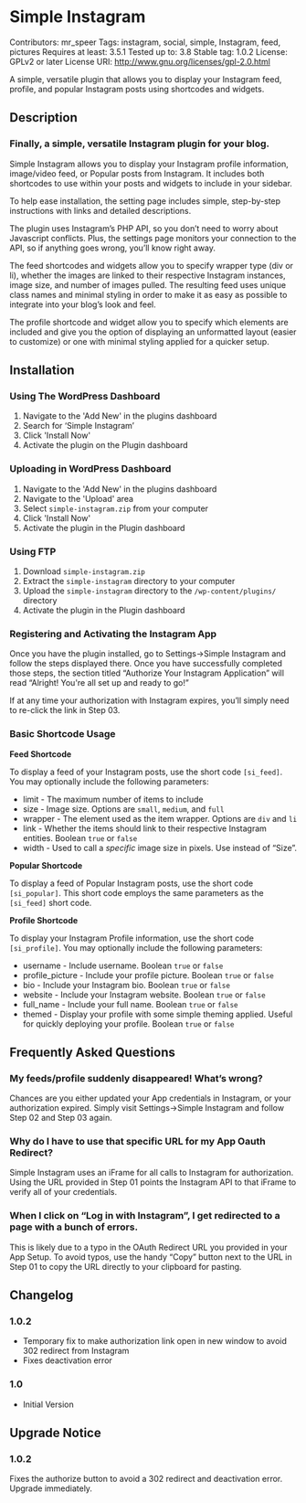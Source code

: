 # Simple Instagram #
Contributors: mr_speer
Tags: instagram, social, simple, Instagram, feed, pictures
Requires at least: 3.5.1
Tested up to: 3.8
Stable tag: 1.0.2
License: GPLv2 or later
License URI: http://www.gnu.org/licenses/gpl-2.0.html

A simple, versatile plugin that allows you to display your Instagram feed, profile, and popular Instagram posts using shortcodes and widgets. 

## Description

### Finally, a simple, versatile Instagram plugin for your blog. ###

Simple Instagram allows you to display your Instagram profile information, image/video feed, or Popular posts from Instagram. It includes both shortcodes to use within your posts and widgets to include in your sidebar. 

To help ease installation, the setting page includes simple, step-by-step instructions with links and detailed descriptions. 

The plugin uses Instagram’s PHP API, so you don’t need to worry about Javascript conflicts. Plus, the settings page monitors your connection to the API, so if anything goes wrong, you’ll know right away. 

The feed shortcodes and widgets allow you to specify wrapper type (div or li), whether the images are linked to their respective Instagram instances, image size, and number of images pulled. The resulting feed uses unique class names and minimal styling in order to make it as easy as possible to integrate into your blog’s look and feel.  

The profile shortcode and widget allow you to specify which elements are included and give you the option of displaying an unformatted layout (easier to customize) or one with minimal styling applied for a quicker setup.  


## Installation ##


### Using The WordPress Dashboard ###

1. Navigate to the 'Add New' in the plugins dashboard
2. Search for ‘Simple Instagram’
3. Click 'Install Now'
4. Activate the plugin on the Plugin dashboard

### Uploading in WordPress Dashboard ###

1. Navigate to the 'Add New' in the plugins dashboard
2. Navigate to the 'Upload' area
3. Select `simple-instagram.zip` from your computer
4. Click 'Install Now'
5. Activate the plugin in the Plugin dashboard

### Using FTP ###

1. Download `simple-instagram.zip`
2. Extract the `simple-instagram` directory to your computer
3. Upload the `simple-instagram` directory to the `/wp-content/plugins/` directory
4. Activate the plugin in the Plugin dashboard

### Registering and Activating the Instagram App ###

Once you have the plugin installed, go to Settings->Simple Instagram and follow the steps displayed there. Once you have successfully completed those steps, the section titled “Authorize Your Instagram Application” will read “Alright! You're all set up and ready to go!”

If at any time your authorization with Instagram expires, you’ll simply need to re-click the link in Step 03. 

### Basic Shortcode Usage ###

**Feed Shortcode**

To display a feed of your Instagram posts, use the short code `[si_feed]`. You may optionally include the following parameters:

* limit - The maximum number of items to include
* size - Image size. Options are `small`, `medium`, and `full`
* wrapper - The element used as the item wrapper. Options are `div` and `li`
* link - Whether the items should link to their respective Instagram entities. Boolean `true` or `false`
* width - Used to call a *specific* image size in pixels. Use instead of “Size”.

**Popular Shortcode**

To display a feed of Popular Instagram posts, use the short code `[si_popular]`. This short code employs the same parameters as the `[si_feed]` short code. 

**Profile Shortcode**

To display your Instagram Profile information, use the short code `[si_profile]`. You may optionally include the following parameters:

* username - Include username. Boolean `true` or `false`
* profile_picture - Include your profile picture. Boolean `true` or `false`
* bio - Include your Instagram bio. Boolean `true` or `false`
* website - Include your Instagram website. Boolean `true` or `false`
* full_name - Include your full name. Boolean `true` or `false`
* themed - Display your profile with some simple theming applied. Useful for quickly deploying your profile. Boolean `true` or `false`

## Frequently Asked Questions ##

### My feeds/profile suddenly disappeared! What’s wrong? ###

Chances are you either updated your App credentials in Instagram, or your authorization expired. Simply visit Settings->Simple Instagram and follow Step 02 and Step 03 again. 

### Why do I have to use that specific URL for my App Oauth Redirect? ###

Simple Instagram uses an iFrame for all calls to Instagram for authorization. Using the URL provided in Step 01 points the Instagram API to that iFrame to verify all of your credentials. 

### When I click on “Log in with Instagram”, I get redirected to a page with a bunch of errors. ###

This is likely due to a typo in the OAuth Redirect URL you provided in your App Setup. To avoid typos, use the handy “Copy” button next to the URL in Step 01 to copy the URL directly to your clipboard for pasting.  

## Changelog ##

### 1.0.2 ###

* Temporary fix to make authorization link open in new window to avoid 302 redirect from Instagram
* Fixes deactivation error

### 1.0 ###
* Initial Version

## Upgrade Notice ##

### 1.0.2 ###
Fixes the authorize button to avoid a 302 redirect and deactivation error. Upgrade immediately. 

